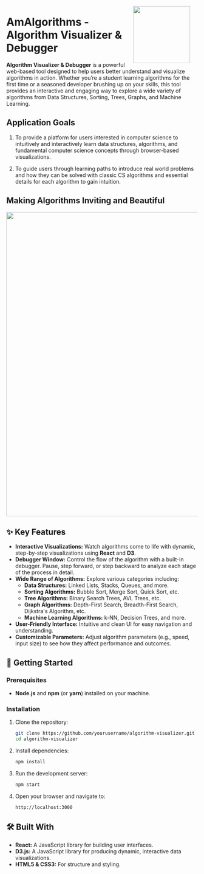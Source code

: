 

<p>
  <img align="right" width="150px" style="padding-right: 20px;" src="https://raw.githubusercontent.com/luaywadie/AmAlgorithms/master/assets/Animated_Logo2.gif" />
</p>

# AmAlgorithms - Algorithm Visualizer & Debugger


**Algorithm Visualizer & Debugger** is a powerful web-based tool designed to help users better understand and visualize algorithms in action. Whether you’re a student learning algorithms for the first time or a seasoned developer brushing up on your skills, this tool provides an interactive and engaging way to explore a wide variety of algorithms from Data Structures, Sorting, Trees, Graphs, and Machine Learning.

## Application Goals

1. To provide a platform for users interested in computer science to intuitively and interactively learn data structures, algorithms, and fundamental computer science concepts through browser-based visualizations. 

2. To guide users through learning paths to introduce real world problems and how they can be solved with classic CS algorithms and essential details for each algorithm to gain intuition. 

## Making Algorithms Inviting and Beautiful
<img width="800px" src="https://raw.githubusercontent.com/luaywadie/AmAlgorithms/master/assets/screenshots/screenshot-homepage.gif" />


## ✨ Key Features

- **Interactive Visualizations:** Watch algorithms come to life with dynamic, step-by-step visualizations using **React** and **D3**.
- **Debugger Window:** Control the flow of the algorithm with a built-in debugger. Pause, step forward, or step backward to analyze each stage of the process in detail.
- **Wide Range of Algorithms:** Explore various categories including:
  - **Data Structures:** Linked Lists, Stacks, Queues, and more.
  - **Sorting Algorithms:** Bubble Sort, Merge Sort, Quick Sort, etc.
  - **Tree Algorithms:** Binary Search Trees, AVL Trees, etc.
  - **Graph Algorithms:** Depth-First Search, Breadth-First Search, Dijkstra's Algorithm, etc.
  - **Machine Learning Algorithms:** k-NN, Decision Trees, and more.
- **User-Friendly Interface:** Intuitive and clean UI for easy navigation and understanding.
- **Customizable Parameters:** Adjust algorithm parameters (e.g., speed, input size) to see how they affect performance and outcomes.

## 🚀 Getting Started

### Prerequisites

- **Node.js** and **npm** (or **yarn**) installed on your machine.

### Installation

1. Clone the repository:

   ```bash
   git clone https://github.com/yourusername/algorithm-visualizer.git
   cd algorithm-visualizer
   ```

2. Install dependencies:

   ```bash
   npm install
   ```

3. Run the development server:

   ```bash
   npm start
   ```

4. Open your browser and navigate to:

   ```bash
   http://localhost:3000
   ```

## 🛠️ Built With

- **React:** A JavaScript library for building user interfaces.
- **D3.js:** A JavaScript library for producing dynamic, interactive data visualizations.
- **HTML5 & CSS3:** For structure and styling.
